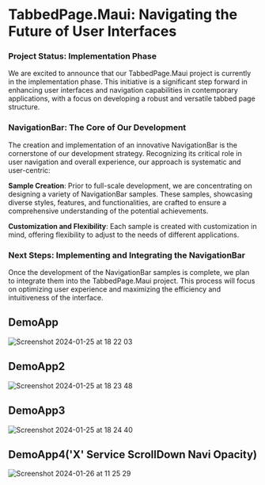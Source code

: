 # TabbedPage.Maui: Navigating the Future of User Interfaces
### Project Status: Implementation Phase
We are excited to announce that our TabbedPage.Maui project is currently in the implementation phase. This initiative is a significant step forward in enhancing user interfaces and navigation capabilities in contemporary applications, with a focus on developing a robust and versatile tabbed page structure.

### NavigationBar: The Core of Our Development
The creation and implementation of an innovative NavigationBar is the cornerstone of our development strategy. Recognizing its critical role in user navigation and overall experience, our approach is systematic and user-centric:

**Sample Creation**: Prior to full-scale development, we are concentrating on designing a variety of NavigationBar samples. These samples, showcasing diverse styles, features, and functionalities, are crafted to ensure a comprehensive understanding of the potential achievements.

**Customization and Flexibility**: Each sample is created with customization in mind, offering flexibility to adjust to the needs of different applications.

### Next Steps: Implementing and Integrating the NavigationBar
Once the development of the NavigationBar samples is complete, we plan to integrate them into the TabbedPage.Maui project. This process will focus on optimizing user experience and maximizing the efficiency and intuitiveness of the interface.

## DemoApp
![Screenshot 2024-01-25 at 18 22 03](https://github.com/lukewire129/TabbedPage.Maui/assets/54387261/aad7d9fc-8580-4719-9ca7-62283bcf6932)
## DemoApp2
![Screenshot 2024-01-25 at 18 23 48](https://github.com/lukewire129/TabbedPage.Maui/assets/54387261/a4befb5a-0e05-4583-bc29-281b74f6c91a)
## DemoApp3
![Screenshot 2024-01-25 at 18 24 40](https://github.com/lukewire129/TabbedPage.Maui/assets/54387261/b67822e8-46bf-4127-a370-c118015893ee)
## DemoApp4('X' Service ScrollDown Navi Opacity)
![Screenshot 2024-01-26 at 11 25 29](https://github.com/lukewire129/TabbedPage.Maui/assets/54387261/19e5f3b7-e201-49fb-a019-271d1a9f4984)
